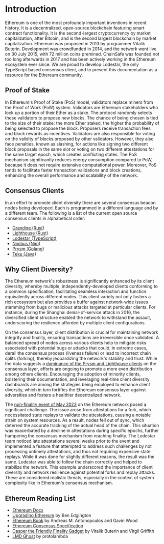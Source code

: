 # Introduction

Ethereum is one of the most profoundly important inventions in recent history. It is a decentralized, open-source blockchain featuring smart contract functionality. It is the second-largest cryptocurrency by market capitalization, after Bitcoin, and is the second largest blockchain by market capitalization. Ethereum was proposed in 2013 by programmer Vitalik Buterin. Development was crowdfunded in 2014, and the network went live on 30 July 2015, with 72 million coins premined. ChainSafe was founded not too long afterwards in 2017 and has been actively working in the Ethereum ecosystem ever since. We are proud to develop Lodestar, the only TypeScript based consensus client, and to present this documentation as a resource for the Ethereum community.

## Proof of Stake

In Ethereum's Proof of Stake (PoS) model, validators replace miners from the Proof of Work (PoW) system. Validators are Ethereum stakeholders who lock up a portion of their Ether as a stake. The protocol randomly selects these validators to propose new blocks. The chance of being chosen is tied to the size of their stake: the more Ether staked, the higher the probability of being selected to propose the block. Proposers receive transaction fees and block rewards as incentives. Validators are also responsible for voting on the validity of blocks proposed by other validators. However, they also face penalties, known as slashing, for actions like signing two different block proposals in the same slot or voting on two different attestations for the same target epoch, which creates conflicting states. The PoS mechanism significantly reduces energy consumption compared to PoW, because it does not require extensive computational power. Moreover, PoS tends to facilitate faster transaction validations and block creations, enhancing the overall performance and scalability of the network.

## Consensus Clients

In an effort to promote client diversity there are several consensus beacon nodes being developed. Each is programmed in a different language and by a different team. The following is a list of the current open source consensus clients in alphabetical order:

- [Grandine (Rust)](https://grandine.io)
- [Lighthouse (Rust)](https://lighthouse.sigmaprime.io/)
- [Lodestar (TypeScript)](https://lodestar.chainsafe.io/)
- [Nimbus (Nim)](https://nimbus.team/)
- [Prysm (Golang)](https://prysmaticlabs.com/)
- [Teku (Java)](https://consensys.net/knowledge-base/ethereum-2/teku/)

## Why Client Diversity?

The Ethereum network's robustness is significantly enhanced by its client diversity, whereby multiple, independently-developed clients conforming to a common specification, facilitating seamless interaction and function equivalently across different nodes. This client variety not only fosters a rich ecosystem but also provides a buffer against network-wide issues stemming from bugs or malicious attacks targeted at particular clients. For instance, during the Shanghai denial-of-service attack in 2016, the diversified client structure enabled the network to withstand the assault, underscoring the resilience afforded by multiple client configurations.

On the consensus layer, client distribution is crucial for maintaining network integrity and finality, ensuring transactions are irreversible once validated. A balanced spread of nodes across various clients help to mitigate risks associated with potential bugs or attacks that could, in extreme cases, derail the consensus process (liveness failure) or lead to incorrect chain splits (forking), thereby jeopardizing the network's stability and trust. While the data suggests a [dominance of the Prysm and Lighthouse clients](https://clientdiversity.org) on the consensus layer, efforts are ongoing to promote a more even distribution among others clients. Encouraging the adoption of minority clients, bolstering their documentation, and leveraging real-time client diversity dashboards are among the strategies being employed to enhance client diversity, which in turn fortifies the Ethereum consensus layer against adversities and fosters a healthier decentralized network.

The [non-finality event of May 2023](https://medium.com/offchainlabs/post-mortem-report-ethereum-mainnet-finality-05-11-2023-95e271dfd8b2) on the Ethereum network posed a significant challenge. The issue arose from attestations for a fork, which necessitated state replays to validate the attestations, causing a notable strain on system resources. As a result, nodes fell out of sync, which deterred the accurate tracking of the actual head of the chain. This situation was exacerbated by a decline in attestations during specific epochs, further hampering the consensus mechanism from reaching finality. The Lodestar team noticed late attestations several weeks prior to the event and implemented a feature that attempted to address such challenges by not processing untimely attestations, and thus not requiring expensive state replays​. While it was done for slightly different reasons, the result was the same. Lodestar was able to follow the chain correctly and helped to stabilize the network. This example underscored the importance of client diversity and network resilience against potential forks and replay attacks. These are considered realistic threats, especially in the context of system complexity like in Ethereum's consensus mechanism.

## Ethereum Reading List

- [Ethereum Docs](https://ethereum.org/en/developers/docs/)
- [Upgrading Ethereum](https://eth2book.info/capella/) by Ben Edgington
- [Ethereum Book](https://github.com/ethereumbook/ethereumbook) by Andreas M. Antonopoulos and Gavin Wood
- [Ethereum Consensus Specification](https://github.com/ethereum/consensus-specs)
- [Casper the Friendly Finality Gadget](https://browse.arxiv.org/pdf/1710.09437.pdf) by Vitalik Buterin and Virgil Griffith
- [LMD Ghost](https://github.com/protolambda/lmd-ghost) by protolambda
